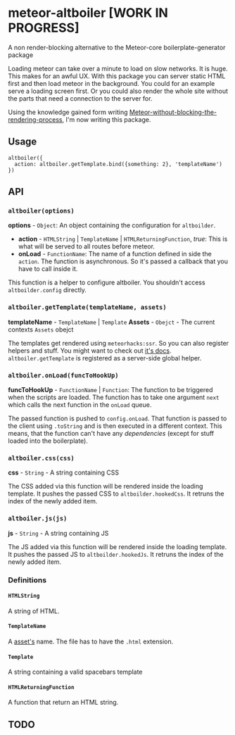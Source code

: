 # meteor-altboiler [WORK IN PROGRESS]

A non render-blocking alternative to the Meteor-core boilerplate-generator package

Loading meteor can take over a minute to load on slow networks. It is huge. This makes for an awful UX. With this package you can server static HTML first and then load meteor in the background. You could for an example serve a loading screen first. Or you could also render the whole site without the parts that need a connection to the server for.

Using the knowledge gained form writing [Meteor-without-blocking-the-rendering-process](https://github.com/Kriegslustig/Meteor-without-blocking-the-rendering-process), I'm now writing this package.

## Usage

```
altboiler({
  action: altboiler.getTemplate.bind({something: 2}, 'templateName')
})
```

## API

### `altboiler(options)`

**options** - `Object`:
An object containing the configuration for `altboilder`.
  * **action** - `HTMLString` | `TemplateName` | `HTMLReturningFunction`, *true*: This is what will be served to all routes before meteor.
  * **onLoad** - `FunctionName`: The name of a function defined in side the `action`. The function is asynchronous. So it's passed a callback that you have to call inside it.

This function is a helper to configure altboiler. You shouldn't access `altboilder.config` directly.

### `altboiler.getTemplate(templateName, assets)`

**templateName** - `TemplateName` | `Template`
**Assets** - `Obejct` - The current contexts `Assets` obejct

The templates get rendered using `meteorhacks:ssr`. So you can also register helpers and stuff. You might want to check out [it's docs](https://github.com/meteorhacks/meteor-ssr). `altboiler.getTemplate` is registered as a server-side global helper.

### `altboiler.onLoad(funcToHookUp)`

**funcToHookUp** - `FunctionName` | `Function`: The function to be triggered when the scripts are loaded. The function has to take one argument `next` which calls the next function in the `onLoad` queue.

The passed function is pushed to `config.onLoad`. That function is passed to the client using `.toString` and is then executed in a different context. This means, that the function can't have any *dependencies* (except for stuff loaded into the boilerplate).

### `altboiler.css(css)`

**css** - `String` - A string containing CSS

The CSS added via this function will be rendered inside the loading template. It pushes the passed CSS to `altboilder.hookedCss`. It retruns the index of the newly added item.

### `altboiler.js(js)`

**js** - `String` - A string containing JS

The JS added via this function will be rendered inside the loading template. It pushes the passed JS to `altboilder.hookedJs`. It retruns the index of the newly added item.

### Definitions

#### `HTMLString`
A string of HTML.

#### `TemplateName`
A [asset's](http://docs.meteor.com/#/full/assets) name. The file has to have the `.html` extension.

#### `Template`
A string containing a valid spacebars template

#### `HTMLReturningFunction`
A function that return an HTML string.

## TODO

